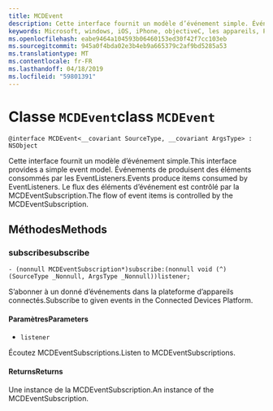 ```yaml
---
title: MCDEvent
description: Cette interface fournit un modèle d’événement simple. Événements de produisent des éléments consommés par les EventListeners.
keywords: Microsoft, windows, iOS, iPhone, objectiveC, les appareils, Project Rome connectés
ms.openlocfilehash: eabe9464a104593b06460153ed30f42f7cc103eb
ms.sourcegitcommit: 945a0f4bda02e3b4eb9a665379c2af9bd5285a53
ms.translationtype: MT
ms.contentlocale: fr-FR
ms.lasthandoff: 04/18/2019
ms.locfileid: "59801391"
---
```

# <a name="class-mcdevent"></a><span data-ttu-id="f441f-105">Classe `MCDEvent`</span><span class="sxs-lookup"><span data-stu-id="f441f-105">class `MCDEvent`</span></span> 

```
@interface MCDEvent<__covariant SourceType, __covariant ArgsType> : NSObject
```  
 
 <span data-ttu-id="f441f-106">Cette interface fournit un modèle d’événement simple.</span><span class="sxs-lookup"><span data-stu-id="f441f-106">This interface provides a simple event model.</span></span> <span data-ttu-id="f441f-107">Événements de produisent des éléments consommés par les EventListeners.</span><span class="sxs-lookup"><span data-stu-id="f441f-107">Events produce items consumed by EventListeners.</span></span>
<span data-ttu-id="f441f-108">Le flux des éléments d’événement est contrôlé par la MCDEventSubscription.</span><span class="sxs-lookup"><span data-stu-id="f441f-108">The flow of event items is controlled by the MCDEventSubscription.</span></span>

## <a name="methods"></a><span data-ttu-id="f441f-109">Méthodes</span><span class="sxs-lookup"><span data-stu-id="f441f-109">Methods</span></span>

### <a name="subscribe"></a><span data-ttu-id="f441f-110">subscribe</span><span class="sxs-lookup"><span data-stu-id="f441f-110">subscribe</span></span>
`- (nonnull MCDEventSubscription*)subscribe:(nonnull void (^)(SourceType _Nonnull, ArgsType _Nonnull))listener;`

<span data-ttu-id="f441f-111">S’abonner à un donné d’événements dans la plateforme d’appareils connectés.</span><span class="sxs-lookup"><span data-stu-id="f441f-111">Subscribe to given events in the Connected Devices Platform.</span></span>

#### <a name="parameters"></a><span data-ttu-id="f441f-112">Paramètres</span><span class="sxs-lookup"><span data-stu-id="f441f-112">Parameters</span></span> 
* `listener` 

<span data-ttu-id="f441f-113">Écoutez MCDEventSubscriptions.</span><span class="sxs-lookup"><span data-stu-id="f441f-113">Listen to MCDEventSubscriptions.</span></span>

#### <a name="returns"></a><span data-ttu-id="f441f-114">Returns</span><span class="sxs-lookup"><span data-stu-id="f441f-114">Returns</span></span>
<span data-ttu-id="f441f-115">Une instance de la MCDEventSubscription.</span><span class="sxs-lookup"><span data-stu-id="f441f-115">An instance of the MCDEventSubscription.</span></span>
